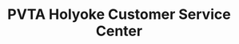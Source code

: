 ---
title: "PVTA Holyoke Customer Service Center"
url: /holyoke/pvta-holyoke-customer-service-center/
shop: Tickets
---